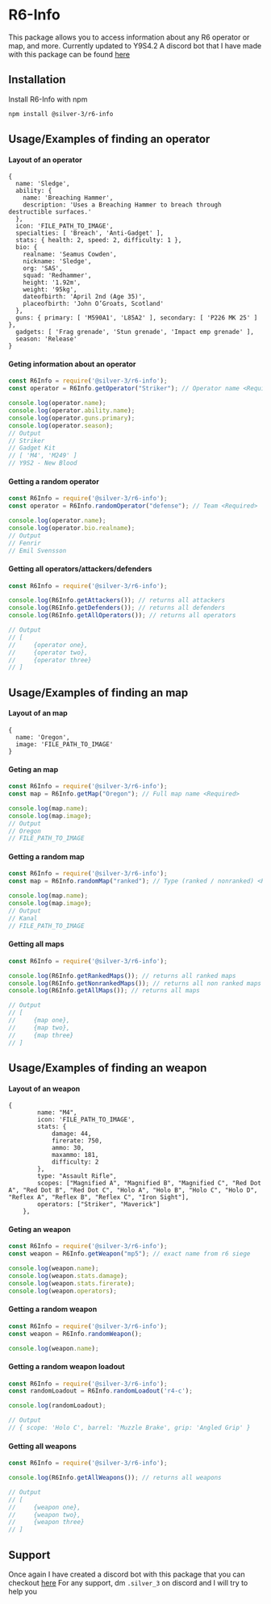 
# R6-Info

This package allows you to access information about any R6 operator or map, and more. Currently updated to Y9S4.2
A discord bot that I have made with this package can be found [here](https://github.com/Silver-3/R6-operator)

## Installation

Install R6-Info with npm

```bash
npm install @silver-3/r6-info
```
    
## Usage/Examples of finding an operator

#### Layout of an operator
```batch
{
  name: 'Sledge',
  ability: {
    name: 'Breaching Hammer',
    description: 'Uses a Breaching Hammer to breach through destructible surfaces.'
  },
  icon: 'FILE_PATH_TO_IMAGE',
  specialties: [ 'Breach', 'Anti-Gadget' ],
  stats: { health: 2, speed: 2, difficulty: 1 },
  bio: {
    realname: 'Seamus Cowden',
    nickname: 'Sledge',
    org: 'SAS',
    squad: 'Redhammer',
    height: '1.92m',
    weight: '95kg',
    dateofbirth: 'April 2nd (Age 35)',
    placeofbirth: 'John O’Groats, Scotland'
  },
  guns: { primary: [ 'M590A1', 'L85A2' ], secondary: [ 'P226 MK 25' ] },
  gadgets: [ 'Frag grenade', 'Stun grenade', 'Impact emp grenade' ],
  season: 'Release'
}
```

#### Geting information about an operator
```javascript
const R6Info = require('@silver-3/r6-info');
const operator = R6Info.getOperator("Striker"); // Operator name <Required>

console.log(operator.name);
console.log(operator.ability.name);
console.log(operator.guns.primary);
console.log(operator.season);
// Output
// Striker
// Gadget Kit
// [ 'M4', 'M249' ]
// Y9S2 - New Blood
```

#### Getting a random operator
```javascript
const R6Info = require('@silver-3/r6-info');
const operator = R6Info.randomOperator("defense"); // Team <Required>

console.log(operator.name);
console.log(operator.bio.realname);
// Output
// Fenrir
// Emil Svensson
```

#### Getting all operators/attackers/defenders
```javascript
const R6Info = require('@silver-3/r6-info');

console.log(R6Info.getAttackers()); // returns all attackers
console.log(R6Info.getDefenders()); // returns all defenders
console.log(R6Info.getAllOperators()); // returns all operators

// Output
// [
//     {operator one},
//     {operator two},
//     {operator three}
// ]
```

## Usage/Examples of finding an map

#### Layout of an map
```batch
{
  name: 'Oregon',
  image: 'FILE_PATH_TO_IMAGE'
}
```

#### Geting an map
```javascript
const R6Info = require('@silver-3/r6-info');
const map = R6Info.getMap("Oregon"); // Full map name <Required>

console.log(map.name);
console.log(map.image);
// Output
// Oregon
// FILE_PATH_TO_IMAGE
```

#### Getting a random map
```javascript
const R6Info = require('@silver-3/r6-info');
const map = R6Info.randomMap("ranked"); // Type (ranked / nonranked) <Required>

console.log(map.name);
console.log(map.image);
// Output
// Kanal
// FILE_PATH_TO_IMAGE
```

#### Getting all maps
```javascript
const R6Info = require('@silver-3/r6-info');

console.log(R6Info.getRankedMaps()); // returns all ranked maps
console.log(R6Info.getNonrankedMaps()); // returns all non ranked maps
console.log(R6Info.getAllMaps()); // returns all maps

// Output
// [
//     {map one},
//     {map two},
//     {map three}
// ]
```

## Usage/Examples of finding an weapon

#### Layout of an weapon
```batch
{
        name: "M4",
        icon: 'FILE_PATH_TO_IMAGE',
        stats: {
            damage: 44,
            firerate: 750,
            ammo: 30,
            maxammo: 181,
            difficulty: 2
        },
        type: "Assault Rifle",
        scopes: ["Magnified A", "Magnified B", "Magnified C", "Red Dot A", "Red Dot B", "Red Dot C", "Holo A", "Holo B", "Holo C", "Holo D", "Reflex A", "Reflex B", "Reflex C", "Iron Sight"],
        operators: ["Striker", "Maverick"]
    },
```

#### Geting an weapon
```javascript
const R6Info = require('@silver-3/r6-info');
const weapon = R6Info.getWeapon("mp5"); // exact name from r6 siege

console.log(weapon.name);
console.log(weapon.stats.damage);
console.log(weapon.stats.firerate);
console.log(weapon.operators);
```

#### Getting a random weapon
```javascript
const R6Info = require('@silver-3/r6-info');
const weapon = R6Info.randomWeapon();

console.log(weapon.name);
```

#### Getting a random weapon loadout
```javascript
const R6Info = require('@silver-3/r6-info');
const randomLoadout = R6Info.randomLoadout('r4-c');

console.log(randomLoadout);

// Output
// { scope: 'Holo C', barrel: 'Muzzle Brake', grip: 'Angled Grip' }
```

#### Getting all weapons
```javascript
const R6Info = require('@silver-3/r6-info');

console.log(R6Info.getAllWeapons()); // returns all weapons

// Output
// [
//     {weapon one},
//     {weapon two},
//     {weapon three}
// ]
```

## Support

Once again I have created a discord bot with this package that you can checkout [here](https://github.com/Silver-3/R6-operator)
For any support, dm `.silver_3` on discord and I will try to help you